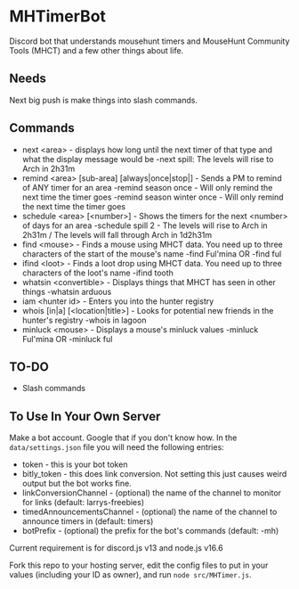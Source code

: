 # MHTimerBot
Discord bot that understands mousehunt timers and MouseHunt Community Tools (MHCT) and a few other things about life.

## Needs
Next big push is make things into slash commands.

## Commands

* next \<area\> - displays how long until the next timer of that type and what the display message would be
  -next spill: The levels will rise to Arch in 2h31m
* remind \<area\> [sub-area] [always|once|stop|<num>] - Sends a PM to remind of ANY timer for an area
  -remind season once - Will only remind the next time the timer goes
  -remind season winter once - Will only remind the next time the timer goes
* schedule \<area\> [\<number\>] - Shows the timers for the next \<number\> of days for an area
  -schedule spill 2 - The levels will rise to Arch in 2h31m / The levels will fall through Arch in 1d2h31m
* find \<mouse\> - Finds a mouse using MHCT data. You need up to three characters of the start of the mouse's name
  -find Ful'mina OR -find ful
* ifind \<loot\> - Finds a loot drop using MHCT data. You need up to three characters of the loot's name
  -ifind tooth
* whatsin \<convertible\> - Displays things that MHCT has seen in other things
  -whatsin arduous
* iam \<hunter id\> - Enters you into the hunter registry
* whois [in|a] [\<location|title\>] - Looks for potential new friends in the hunter's registry
  -whois in lagoon
* minluck \<mouse\> - Displays a mouse's minluck values
  -minluck Ful'mina OR -minluck ful


## TO-DO

* Slash commands

## To Use In Your Own Server

Make a bot account. Google that if you don't know how. In the `data/settings.json` file you will need the following entries:

* token - this is your bot token
* bitly_token - this does link conversion. Not setting this just causes weird output but the bot works fine.
* linkConversionChannel - (optional) the name of the channel to monitor for links (default: larrys-freebies)
* timedAnnouncementsChannel - (optional) the name of the channel to announce timers in (default: timers)
* botPrefix - (optional) the prefix for the bot's commands (default: -mh)

Current requirement is for discord.js v13 and node.js v16.6

Fork this repo to your hosting server, edit the config files to put in your values (including your ID as owner), and run `node src/MHTimer.js`.
